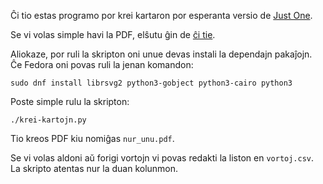 Ĉi tio estas programo por krei kartaron por esperanta versio de
[Just One](https://boardgamegeek.com/boardgame/254640/just-one).

Se vi volas simple havi la PDF, elŝutu ĝin de [ĉi tie](https://esperanto.github.io/nur_unu/nur_unu.pdf).

Aliokaze, por ruli la skripton oni unue devas instali la dependajn
pakaĵojn. Ĉe Fedora oni povas ruli la jenan komandon:

    sudo dnf install librsvg2 python3-gobject python3-cairo python3

Poste simple rulu la skripton:

    ./krei-kartojn.py

Tio kreos PDF kiu nomiĝas `nur_unu.pdf`.

Se vi volas aldoni aŭ forigi vortojn vi povas redakti la liston en
`vortoj.csv`. La skripto atentas nur la duan kolunmon.
